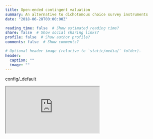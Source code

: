 ```yaml
---
title: Open-ended contingent valuation
summary: An alternative to dichotomous choice survey instruments
date: "2018-06-28T00:00:00Z"

reading_time: false  # Show estimated reading time?
share: false  # Show social sharing links?
profile: false  # Show author profile?
comments: false  # Show comments?

# Optional header image (relative to `static/media/` folder).
header:
  caption: ""
  image: ""
---
```


config/_default

<iframe src="https://connect.my_domain.com/my_app" width: 100%; height: 500px;">

